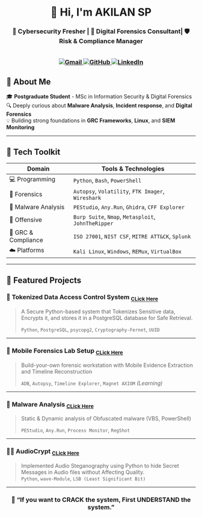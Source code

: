 <!-- BANNER -->
<h1 align="center">
  👋 Hi, I'm AKILAN SP
<h3 align="center">🔐 Cybersecurity Fresher | 🧪 Digital Forensics Consultant| 🛡️ Risk & Compliance Manager
   <br><br>
  <p align="center">
  <a href="mailto:akilansuresh09@example.com" target="_blank">
    <img src="https://img.shields.io/badge/Gmail-D14836?logo=gmail&logoColor=white&style=for-the-badge" alt="Gmail" />
  </a>  
  <a href="https://github.com/akilan-sp" target="_blank">
    <img src="https://img.shields.io/badge/GitHub-333333?logo=github&logoColor=white&style=for-the-badge" alt="GitHub" />
  </a>
  <a href="https://linkedin.com/in/akilan-sp" target="_blank">
    <img src="https://img.shields.io/badge/LinkedIn-0077B5?logo=linkedin&logoColor=white&style=for-the-badge" alt="LinkedIn" />
  </a>
</p>
</h1>
  
## 🧭 About Me

🎓 **Postgraduate Student** - MSc in Information Security & Digital Forensics  
🔍 Deeply curious about **Malware Analysis**, **Incident response**, and **Digital Forensics**  
💡 Building strong foundations in **GRC Frameworks**, **Linux**, and **SIEM Monitoring**  

---

## 🚀 Tech Toolkit

| Domain | Tools & Technologies |
|--------|----------------------|
| 💻 Programming | `Python`, `Bash`, `PowerShell` |
| 🔬 Forensics | `Autopsy`, `Volatility`, `FTK Imager`, `Wireshark` |
| 🐞 Malware Analysis | `PEStudio`, `Any.Run`, `Ghidra`, `CFF Explorer` |
| 🧰 Offensive | `Burp Suite`, `Nmap`, `Metasploit`, `JohnTheRipper` |
| 🧩 GRC & Compliance | `ISO 27001`, `NIST CSF`, `MITRE ATT&CK`, `Splunk` |
| ☁️ Platforms | `Kali Linux`, `Windows`, `REMux`, `VirtualBox` |

---

## 📁 Featured Projects

### 🔐 **Tokenized Data Access Control System**  <sub><a href="https://github.com/akilan-sp/TOKENIZATION.git">CLick Here</a></sub>
> A Secure Python-based system that Tokenizes Sensitive data, Encrypts it, and stores it in a PostgreSQL database for Safe Retrieval.
> 
>`Python`, `PostgreSQL`, `psycopg2`, `Cryptography-Fernet`, `UUID`


---

### 📱 **Mobile Forensics Lab Setup** <sub><a href="https://github.com/yourusername/malware-analyzer">CLick Here</a></sub>
> Build-your-own forensic workstation with Mobile Evidence Extraction and Timeline Reconstruction  
> 
> `ADB`, `Autopsy`, `Timeline Explorer`, `Magnet AXIOM` *(Learning)*

---

### 🧬 **Malware Analysis**  <sub><a href="https://github.com/yourusername/malware-analyzer">CLick Here</a></sub>
> Static & Dynamic analysis of Obfuscated malware (VBS, PowerShell)
>
>`PEStudio`, `Any.Run`, `Process Monitor`, `RegShot`

---

### 🕵️‍♀️ **AudioCrypt**  <sub><a href="https://github.com/yourusername/malware-analyzer">CLick Here</a></sub>
> Implemented Audio Steganography using Python to hide Secret Messages in Audio files without Affecting Quality.  
`Python`, `wave-Module`, `LSB (Least Significant Bit)`

---
 <h3 align="center">🧩 “If you want to CRACK the system, First UNDERSTAND the system.”

